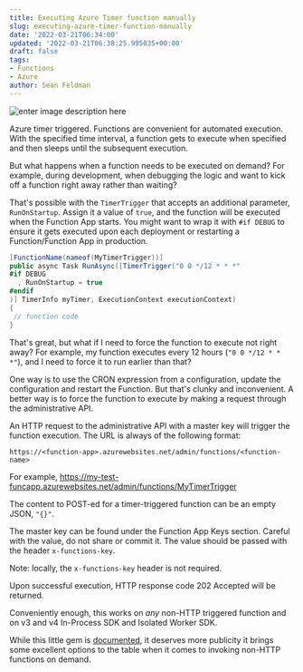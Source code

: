 ```yaml
---
title: Executing Azure Timer function manually
slug: executing-azure-timer-function-manually
date: '2022-03-21T06:34:00'
updated: '2022-03-21T06:38:25.995035+00:00'
draft: false
tags:
- Functions
- Azure
author: Sean Feldman
---
```

![enter image description here][1]

Azure timer triggered. Functions are convenient for automated execution. With the specified time interval, a function gets to execute when specified and then sleeps until the subsequent execution.

But what happens when a function needs to be executed on demand? For example, during development, when debugging the logic and want to kick off a function right away rather than waiting?

That's possible with the `TimerTrigger` that accepts an additional parameter, `RunOnStartup`. Assign it a value of `true`, and the function will be executed when the Function App starts. You might want to wrap it with `#if DEBUG` to ensure it gets executed upon each deployment or restarting a Function/Function App in production.

```csharp
[FunctionName(nameof(MyTimerTrigger))]
public async Task RunAsync([TimerTrigger("0 0 */12 * * *"
#if DEBUG
  , RunOnStartup = true
#endif
)] TimerInfo myTimer, ExecutionContext executionContext)
{
 // function code
}
```
That's great, but what if I need to force the function to execute not right away? For example, my function executes every 12 hours (`"0 0 */12 * * *"`), and I need to force it to run earlier than that?

One way is to use the CRON expression from a configuration, update the configuration and restart the Function. But that's clunky and inconvenient. A better way is to force the function to execute by making a request through the administrative API.

An HTTP request to the administrative API with a master key will trigger the function execution. The URL is always of the following format:

`https://<function-app>.azurewebsites.net/admin/functions/<function-name>`

For example, https://my-test-funcapp.azurewebsites.net/admin/functions/MyTimerTrigger

The content to POST-ed for a timer-triggered function can be an empty JSON, `"{}"`.
The master key can be found under the Function App Keys section. Careful with the value, do not share or commit it. The value should be passed with the header `x-functions-key`. 

Note: locally, the `x-functions-key` header is not required.

Upon successful execution, HTTP response code 202 Accepted will be returned.

Conveniently enough, this works on _any_ non-HTTP triggered function and on v3 and v4 In-Process SDK and Isolated Worker SDK.

While this little gem is [documented](https://docs.microsoft.com/en-us/azure/azure-functions/functions-manually-run-non-http), it deserves more publicity it brings some excellent options to the table when it comes to invoking non-HTTP functions on demand.


[1]: https://aspblogs.blob.core.windows.net:443/media/sfeldman/2022/executing-azure-timer-function-manually/screwdrivers.jpg
